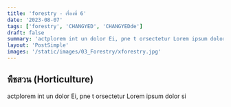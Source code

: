 ```yaml
---
title: 'forestry - เรื่องที่ 6'
date: '2023-08-07'
tags: ['forestry', 'CHANGYED', 'CHANGYEDde']
draft: false
summary: 'actplorem int un dolor Ei, pne t orsectetur Lorem ipsum dolor si'
layout: 'PostSimple'
images: '/static/images/03_Forestry/xforestry.jpg'
---
```


## พืชสวน (Horticulture)
actplorem int un dolor Ei, pne t orsectetur Lorem ipsum dolor si
